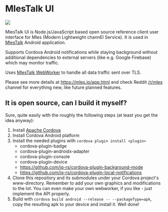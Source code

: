 # MlesTalk UI

![](mlestalk_login.gif)

MlesTalk UI is Node.js/JavaScript based open source reference client user interface for Mles (Modern Lightweight channEl Service). It is used in [MlesTalk](https://play.google.com/store/apps/details?id=io.mles.mlestalk) Android application.

Supports Cordova Android notifications while staying background without additional dependencies to external servers (like e.g. Google Firebase) which may monitor traffic.

Uses [MlesTalk WebWorker](https://github.com/jq-rs/mlestalk-webworker) to handle all data traffic sent over TLS.

Please see more details at https://mles.io/app.html and check Reddit [/r/mles](https://www.reddit.com/r/mles/) channel for everything new, like future planned features.

## It is open source, can I build it myself?

Sure, quite easily with the roughly the following steps (at least you get the idea anyway):
 1. Install [Apache Cordova](https://cordova.apache.org/)
 2. Install Cordova Android platform
 3. Install the needed plugins with ```cordova plugin install <plugin>```
     * cordova-plugin-badge
     * cordova-plugin-androidx-adapter
     * cordova-plugin-console
     * cordova-plugin-device
     * https://github.com/jq-rs/cordova-plugin-background-mode
     * https://github.com/jq-rs/cordova-plugin-local-notifications
 4. Clone this repository and its submodules under your Cordova project's www-directory. Remember to add your own graphics and modifications to the lot. You can even make your own webworker, if you like - just implement the API properly.
 5. Build with ```cordova build android --release -- --packageType=apk```, copy the resulting apk to your device and install it. Well done!
 
